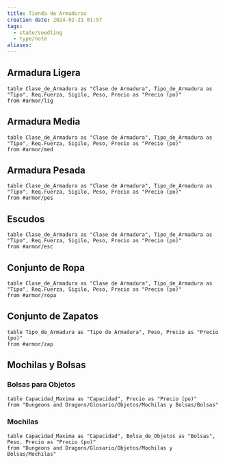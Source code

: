 ```yaml
---
title: Tienda de Armaduras
creation date: 2024-02-21 01:57
tags:
  - state/seedling
  - type/note
aliases:
---
```



## Armadura Ligera

```dataview
table Clase_de_Armadura as "Clase de Armadura", Tipo_de_Armadura as "Tipo", Req.Fuerza, Sigilo, Peso, Precio as "Precio (po)"
from #armor/lig 
```

## Armadura Media

```dataview
table Clase_de_Armadura as "Clase de Armadura", Tipo_de_Armadura as "Tipo", Req.Fuerza, Sigilo, Peso, Precio as "Precio (po)"
from #armor/med  
```


## Armadura Pesada

```dataview
table Clase_de_Armadura as "Clase de Armadura", Tipo_de_Armadura as "Tipo", Req.Fuerza, Sigilo, Peso, Precio as "Precio (po)"
from #armor/pes  
```


## Escudos

```dataview
table Clase_de_Armadura as "Clase de Armadura", Tipo_de_Armadura as "Tipo", Req.Fuerza, Sigilo, Peso, Precio as "Precio (po)"
from #armor/esc  
```



## Conjunto de Ropa

```dataview
table Clase_de_Armadura as "Clase de Armadura", Tipo_de_Armadura as "Tipo", Req.Fuerza, Sigilo, Peso, Precio as "Precio (po)"
from #armor/ropa  
```


## Conjunto de Zapatos

```dataview
table Tipo_de_Armadura as "Tipo de Armadura", Peso, Precio as "Precio (po)"
from #armor/zap 
```

## Mochilas y Bolsas

### Bolsas para Objetos

```dataview
table Capacidad_Maxima as "Capacidad", Precio as "Precio (po)"
from "Dungeons and Dragons/Glosario/Objetos/Mochilas y Bolsas/Bolsas" 
```

### Mochilas

```dataview
table Capacidad_Maxima as "Capacidad", Bolsa_de_Objetos as "Bolsas", Peso, Precio as "Precio (po)"
from "Dungeons and Dragons/Glosario/Objetos/Mochilas y Bolsas/Mochilas"
```








